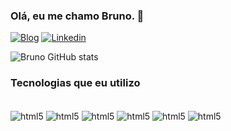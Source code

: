 ### Olá, eu me chamo Bruno. 👋

[![Blog](https://img.shields.io/website-up-down-green-red/http/monip.org.svg)](https://brunozer0.github.io/Portfolio/) [![Linkedin](https://img.shields.io/badge/LinkedIn-0077B5?style=for-the-badge&logo=linkedin&logoColor=white)](https://brunozer0.github.io/Portfolio/)

![Bruno GitHub stats](https://github-readme-stats.vercel.app/api?username=brunozer0&show_icons=true&theme=dracula)

### Tecnologias que eu utilizo

<div style= "display: inline_block"> <br/>
<img align="center" alt = "html5" src= "https://img.shields.io/badge/HTML-239120?style=for-the-badge&logo=html5&logoColor=white"/>
<img align="center" alt = "html5" src= "https://img.shields.io/badge/CSS-239120?&style=for-the-badge&logo=css3&logoColor=white"/>
<img align="center" alt = "html5" src= "https://img.shields.io/badge/JavaScript-F7DF1E?style=for-the-badge&logo=javascript&logoColor=black"/>
<img align="center" alt = "html5" src= "https://img.shields.io/badge/Node.js-43853D?style=for-the-badge&logo=node.js&logoColor=white"/>
<img align="center" alt = "html5" src= "https://img.shields.io/badge/Bootstrap-563D7C?style=for-the-badge&logo=bootstrap&logoColor=white"/>
<img align="center" alt = "html5" src= "https://img.shields.io/badge/React-20232A?style=for-the-badge&logo=react&logoColor=61DAFB"/>
</div>

<br/>

